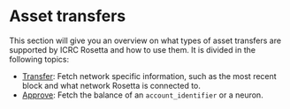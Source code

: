 # Asset transfers
This section will give you an overview on what types of asset transfers are supported by ICRC Rosetta and how to use them. 
It is divided in the following topics:


- [Transfer](/docs/developer-docs/defi/rosetta/icp_rosetta/data_api/network.md): Fetch network specific information, such as the most recent block and what network Rosetta is connected to. 
- [Approve](/docs/developer-docs/defi/rosetta/icp_rosetta/data_api/balances.md): Fetch the balance of an `account_identifier` or a neuron.
